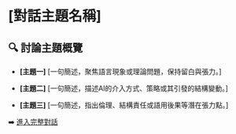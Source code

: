 # [對話主題名稱]

## 🔍 討論主題概覽

- **[主題一]**
  [一句簡述，聚焦語言現象或理論問題，保持留白與張力。]

- **[主題二]**
  [一句簡述，描述AI的介入方式、策略或其引發的結構變動。]

- **[主題三]**
  [一句簡述，指出倫理、結構責任或語用後果等潛在張力點。]

➡️ [進入完整對話](<conversation-url>)

